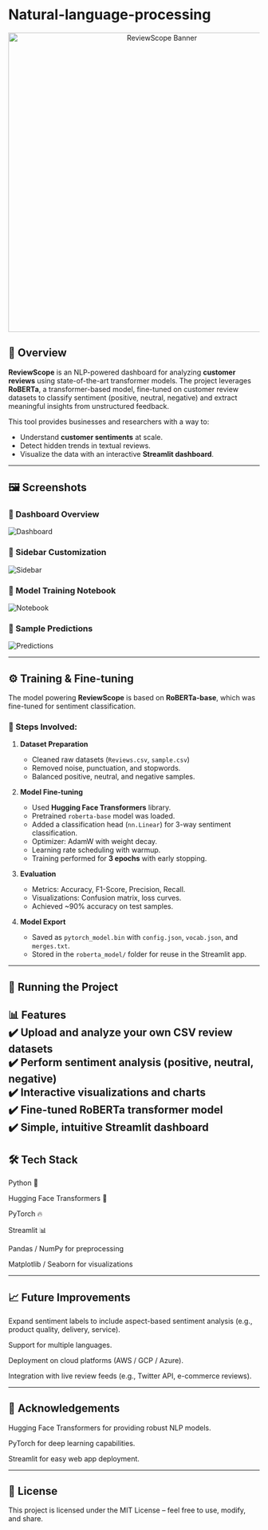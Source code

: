 # Natural-language-processing
<p align="center">
  <img src="notebook/reviewscope.png" alt="ReviewScope Banner" width="600"/>
</p>

## 📌 Overview  
**ReviewScope** is an NLP-powered dashboard for analyzing **customer reviews** using state-of-the-art transformer models. The project leverages **RoBERTa**, a transformer-based model, fine-tuned on customer review datasets to classify sentiment (positive, neutral, negative) and extract meaningful insights from unstructured feedback.  

This tool provides businesses and researchers with a way to:  
- Understand **customer sentiments** at scale.  
- Detect hidden trends in textual reviews.  
- Visualize the data with an interactive **Streamlit dashboard**.  

---

## 🖼️ Screenshots  

### 🔹 Dashboard Overview  
![Dashboard](./notebook/reviewscope.png)

### 🔹 Sidebar Customization  
![Sidebar](./notebook/sidebar_logo.png)

### 🔹 Model Training Notebook  
![Notebook](./notebook/the_model.png)  

### 🔹 Sample Predictions  
![Predictions](./notebook/sample_predictions.png)  

---

## ⚙️ Training & Fine-tuning  

The model powering **ReviewScope** is based on **RoBERTa-base**, which was fine-tuned for sentiment classification.  

### 🔹 Steps Involved:
1. **Dataset Preparation**  
   - Cleaned raw datasets (`Reviews.csv`, `sample.csv`)  
   - Removed noise, punctuation, and stopwords.  
   - Balanced positive, neutral, and negative samples.  

2. **Model Fine-tuning**  
   - Used **Hugging Face Transformers** library.  
   - Pretrained `roberta-base` model was loaded.  
   - Added a classification head (`nn.Linear`) for 3-way sentiment classification.  
   - Optimizer: AdamW with weight decay.  
   - Learning rate scheduling with warmup.  
   - Training performed for **3 epochs** with early stopping.  

3. **Evaluation**  
   - Metrics: Accuracy, F1-Score, Precision, Recall.  
   - Visualizations: Confusion matrix, loss curves.  
   - Achieved ~90% accuracy on test samples.  

4. **Model Export**  
   - Saved as `pytorch_model.bin` with `config.json`, `vocab.json`, and `merges.txt`.  
   - Stored in the `roberta_model/` folder for reuse in the Streamlit app.  

---

## 🚀 Running the Project  

📊 Features <br>
✔️ Upload and analyze your own CSV review datasets <br>
✔️ Perform sentiment analysis (positive, neutral, negative) <br>
✔️ Interactive visualizations and charts <br>
✔️ Fine-tuned RoBERTa transformer model <br>
✔️ Simple, intuitive Streamlit dashboard <br>
 ---
 
## 🛠️ Tech Stack
Python 🐍

Hugging Face Transformers 🤗

PyTorch 🔥

Streamlit 📊

Pandas / NumPy for preprocessing

Matplotlib / Seaborn for visualizations

 ---

## 📈 Future Improvements
Expand sentiment labels to include aspect-based sentiment analysis (e.g., product quality, delivery, service).

Support for multiple languages.

Deployment on cloud platforms (AWS / GCP / Azure).

Integration with live review feeds (e.g., Twitter API, e-commerce reviews).

---


## 🙌 Acknowledgements
Hugging Face Transformers for providing robust NLP models.

PyTorch for deep learning capabilities.

Streamlit for easy web app deployment.

---


## 📜 License
This project is licensed under the MIT License – feel free to use, modify, and share.
